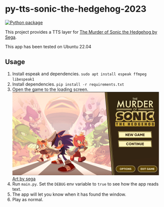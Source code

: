 # py-tts-sonic-the-hedgehog-2023

[![Python package](https://github.com/mk5med/py-tts-sonic-the-hedgehog-2023/actions/workflows/python-test.yml/badge.svg)](https://github.com/mk5med/py-tts-sonic-the-hedgehog-2023/actions/workflows/python-test.yml)

This project provides a TTS layer for [The Murder of Sonic the Hedgehog by Sega](https://en.wikipedia.org/wiki/The_Murder_of_Sonic_the_Hedgehog).

This app has been tested on Ubuntu 22.04

## Usage

1. Install espeak and dependencies. `sudo apt install espeak ffmpeg libespeak1`
2. Install dependencies. `pip install -r requirements.txt`
3. Open the game to the loading screen.
![loading screen](./loading_screen.png)
[Art by sega](https://en.wikipedia.org/wiki/The_Murder_of_Sonic_the_Hedgehog)
4. Run `main.py`. Set the `DEBUG` env variable to `true` to see how the app reads text.
5. The app will let you know when it has found the window.
6. Play as normal.

